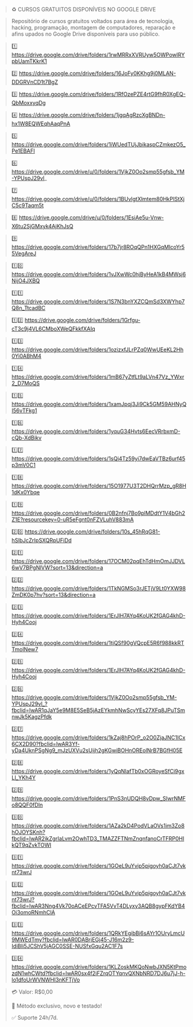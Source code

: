 > ♻️ CURSOS GRATUITOS DISPONÍVEIS NO GOOGLE DRIVE

> Repositório de cursos gratuitos voltados para área de tecnologia, hacking, programação, montagem de computadores, reparação e afins upados no Google Drive disponíveis para uso público.

> 1️⃣ https://drive.google.com/drive/folders/1rwMRRxXVRUyw5OWPowIRYpbUamTKkrK1

> 2️⃣ https://drive.google.com/drive/folders/16JoFy0KKhg9j0MLAN-DDGRVnCD1t7BgZ

> 3️⃣ https://drive.google.com/drive/folders/1RfOzePZE4rtG9fhR0XgEQ-QbMoxxyqDg

> 4️⃣ https://drive.google.com/drive/folders/1jgqAgRzcXgBNDn-hx1W8EQWEqhAaqPnA

> 5️⃣ https://drive.google.com/drive/folders/1iWUedTUjJbikaspCZmkezO5_Pe1EBAFI

> 6️⃣ https://drive.google.com/drive/u/0/folders/1VjkZ0Oo2smp55gfsb_YM-YPUspJ29vl_

> 7️⃣ https://drive.google.com/drive/u/0/folders/1BUvlgtXlmtem80HkPIStXjC5c9Taqm5t

> 8️⃣ https://drive.google.com/drive/u/0/folders/1EsiAe5u-Vnw-X6tu2SjGMxyk4AjKhJsQ

> 9️⃣ https://drive.google.com/drive/folders/17b7jr8ROqQPn1HXGqMIcoYr55VegAreJ

> 1️⃣0️⃣ https://drive.google.com/drive/folders/1vJXwWc0hjByHeA1kB4MWsj6NijO4JXBQ

> 1️⃣1️⃣ https://drive.google.com/drive/folders/1S7N3bnYXZCQmSd3XWYhp7Q8n_TtcadBC

> 1️⃣2️⃣ https://drive.google.com/drive/folders/1Grfgu-cT3c9j4VL6CMboXWeQFkkfXAIq

> 1️⃣3️⃣ https://drive.google.com/drive/folders/1ozizxfJLrPZq0WwUEeKL2Hh0Yi0ABhM4

> 1️⃣4️⃣ https://drive.google.com/drive/folders/1mB67yZtfLt9aLVn47Vz_YWxr2_D7MoQS

> 1️⃣5️⃣ https://drive.google.com/drive/folders/1xamJpqj3Ji9Ck5GM59AHNyQI56vTFkg1

> 1️⃣6️⃣ https://drive.google.com/drive/folders/1yquG34Hvts6EecVRrbxmD-cQb-XdBikv

> 1️⃣7️⃣ https://drive.google.com/drive/folders/1sQi4Tz59yi7dwEaVTBz6urf45p3mV0C1

> 1️⃣8️⃣ https://drive.google.com/drive/folders/15O1977U3T2DHQrrMzp_gR8H1dKx0Ybqe

> 1️⃣9️⃣ https://drive.google.com/drive/folders/0B2nfnj7Bo9plMDdtY1V4bGh2Z1E?resourcekey=0-uR5eFgnt0nFZVLuhV883mA

> 2️⃣0️⃣ https://drive.google.com/drive/folders/10s_45hRqG81-hSlbJcZrIpSXQRpUFiDd

> 2️⃣1️⃣ https://drive.google.com/drive/folders/17OCM02pqEhTdHmOmJJDVL6wV7BPgNlVW?sort=13&direction=a

> 2️⃣2️⃣ https://drive.google.com/drive/folders/1TkNGMSo3rJETjV9Lt0YXW98ZmDK0p7hv?sort=13&direction=a

> 2️⃣3️⃣ https://drive.google.com/drive/folders/1ErJlH7AYq4KoUK2fGAG4khD-Hyh4Cooj

> 2️⃣4️⃣ https://drive.google.com/drive/folders/1tjQSf90gVQcpE5R6f988kkRTTmolNew7

> 2️⃣5️⃣ https://drive.google.com/drive/folders/1ErJlH7AYq4KoUK2fGAG4khD-Hyh4Cooj

> 2️⃣6️⃣ https://drive.google.com/drive/folders/1VjkZ0Oo2smp55gfsb_YM-YPUspJ29vl_?fbclid=IwAR1qJaY5e9M8E5SeB5jAzEYkmhNwScyYEs27XFq8JPuTSmnwJk5KagzPfdk

> 2️⃣7️⃣ https://drive.google.com/drive/folders/1kZaj8hPOrP_o2O0ZjaJNC1ICx6CX2D90?fbclid=IwAR3Yf-yDa4UknPSgNg9_mJzUXVu2sUijh2gKGwiBOHnOREolNrB7BGfH05E

> 2️⃣8️⃣ https://drive.google.com/drive/folders/1yQqNIafTb0xOGRoyeSfCi9gxLl_YKh4Y

> 2️⃣9️⃣ https://drive.google.com/drive/folders/1PnS3nUDQH8vDpw_SIwrNMFo8QQF0fDln

> 3️⃣0️⃣ https://drive.google.com/drive/folders/1AZa2kD4PodVLaOVs1im3Zo8hOJOYSKnh?fbclid=IwAR2ikZgrIaLvm2OwhTD3_TMAZZFTNmZnqnfanoCrTFRP0HIkQT9qZvkTOWI

> 3️⃣1️⃣ https://drive.google.com/drive/folders/1GOeL9uYvip5pigoyh0aCJt7vknt73wrJ

> 3️⃣2️⃣ https://drive.google.com/drive/folders/1GOeL9uYvip5pigoyh0aCJt7vknt73wrJ?fbclid=IwAR3Nng4Vk70oACeEPcvTFA5VvT4DLyxy3AQB8gypFKdYB4Oi3omoRNmhClA

> 3️⃣3️⃣ https://drive.google.com/drive/folders/1QRkYEgibBi6sAYr1OUryLmcU9MWEdTmy?fbclid=IwAR0DABrjEGj45-J16m2z9-IdiBIi5JCShV5jAGC0SSE-NUSfxGqu2AC1F7s

> 3️⃣4️⃣ https://drive.google.com/drive/folders/1KLZoskMKQoNwbJXN5KtPmozdN1whCWtd?fbclid=IwAR0sx4f2iFZrqOTYqnvQXNbNRD7DJ6u7jJ-h-lo1dfoUrWVNWHI3nKFTjVo

> 💳 Valor: R$0,00
>
> 🌟 Método exclusivo, novo e testado!
>
> ✅ Suporte 24h/7d.
